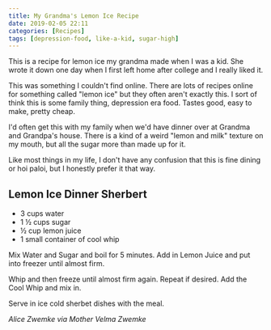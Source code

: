 ```yaml
---
title: My Grandma's Lemon Ice Recipe
date: 2019-02-05 22:11
categories: [Recipes]
tags: [depression-food, like-a-kid, sugar-high]
---
```

This is a recipe for lemon ice my grandma made when I was a kid. She wrote it down one day when I first left home after college and I really liked it.

<!--more-->

This was something I couldn't find online.  There are lots of recipes online for something called "lemon ice" but they often aren't exactly this.  I sort of think this is some family thing, depression era food.  Tastes good, easy to make, pretty cheap.

I'd often get this with my family when we'd have dinner over at Grandma and Grandpa's house.  There is a kind of a weird "lemon and milk" texture on my mouth, but all the sugar more than made up for it.

Like most things in my life, I don't have any confusion that this is fine dining or hoi paloi, but I honestly prefer it that way.

## Lemon Ice Dinner Sherbert
 - 3 cups water 
 - 1 ½ cups sugar
 - ½ cup lemon juice
 - 1 small container of cool whip

Mix Water and Sugar and boil for 5 minutes. Add in Lemon Juice and put into freezer until almost firm. 

Whip and then freeze until almost firm again. Repeat if desired. Add the Cool Whip and mix in. 

Serve in ice cold sherbet dishes with the meal. 

_Alice Zwemke via Mother Velma Zwemke_
